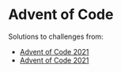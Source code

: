 # Advent of Code

Solutions to challenges from:

- [Advent of Code 2021](https://adventofcode.com/2021/)
- [Advent of Code 2021](https://adventofcode.com/2022/)
